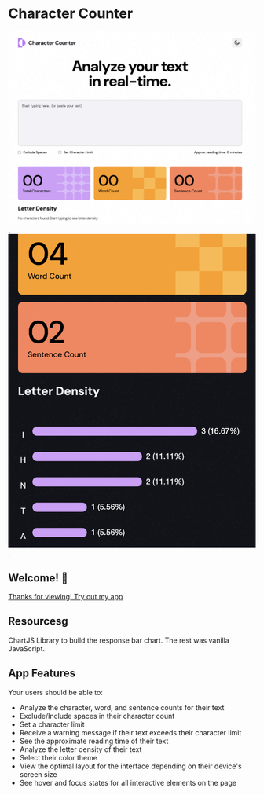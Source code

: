 # Character Counter

![Character Counter Desktop](./assets/images/preview1.png).
![Character Counter Mobile (Dark Mode)](./assets/images/preview2.png).

## Welcome! 👋

[Thanks for viewing! Try out my app](https://mkd-character-counter.netlify.app/)

## Resourcesg

ChartJS Library to build the response bar chart. The rest was vanilla JavaScript.

## App Features

Your users should be able to:

- Analyze the character, word, and sentence counts for their text
- Exclude/Include spaces in their character count
- Set a character limit
- Receive a warning message if their text exceeds their character limit
- See the approximate reading time of their text
- Analyze the letter density of their text
- Select their color theme
- View the optimal layout for the interface depending on their device's screen size
- See hover and focus states for all interactive elements on the page
